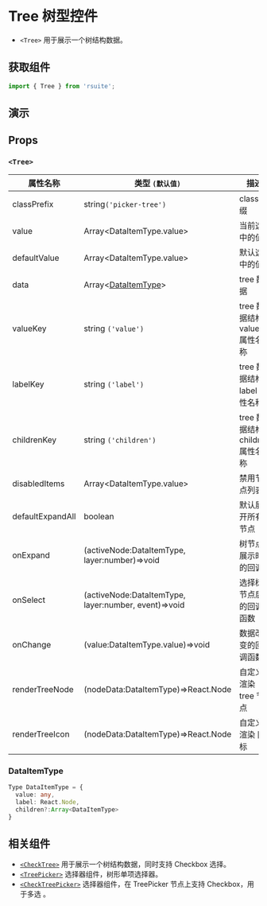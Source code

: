 # Tree 树型控件

* `<Tree>` 用于展示一个树结构数据。

## 获取组件

```js
import { Tree } from 'rsuite';
```

## 演示

<!--{demo}-->

## Props

### `<Tree>`

| 属性名称         | 类型 `(默认值)`                                      | 描述                            |
| ---------------- | ---------------------------------------------------- | ------------------------------- |
| classPrefix      | string`('picker-tree')`                              | class 前缀                      |
| value            | Array&lt;DataItemType.value&gt;                      | 当前选中的值                    |
| defaultValue     | Array&lt;DataItemType.value&gt;                      | 默认选中的值                    |
| data             | Array&lt;[DataItemType](#DataItemType)&gt;           | tree 数据                       |
| valueKey         | string `('value')`                                   | tree 数据结构 value 属性名称    |
| labelKey         | string `('label')`                                   | tree 数据结构 label 属性名称    |
| childrenKey      | string `('children')`                                | tree 数据结构 children 属性名称 |
| disabledItems    | Array&lt;DataItemType.value&gt;                      | 禁用节点列表                    |
| defaultExpandAll | boolean                                              | 默认展开所有节点                |
| onExpand         | (activeNode:DataItemType, layer:number)=>void        | 树节点展示时的回调              |
| onSelect         | (activeNode:DataItemType, layer:number, event)=>void | 选择树节点后的回调函数          |
| onChange         | (value:DataItemType.value)=>void                     | 数据改变的回调函数              |
| renderTreeNode   | (nodeData:DataItemType)=>React.Node                  | 自定义渲染 tree 节点            |
| renderTreeIcon   | (nodeData:DataItemType)=>React.Node                  | 自定义渲染 图标                 |

### DataItemType

```ts
Type DataItemType = {
  value: any,
  label: React.Node,
  children?:Array<DataItemType>
}
```

## 相关组件

* [`<CheckTree>`](./check-tree) 用于展示一个树结构数据，同时支持 Checkbox 选择。
* [`<TreePicker>`](./tree-picker) 选择器组件，树形单项选择器。
* [`<CheckTreePicker>`](./check-tree-picker) 选择器组件，在 TreePicker 节点上支持 Checkbox，用于多选 。
